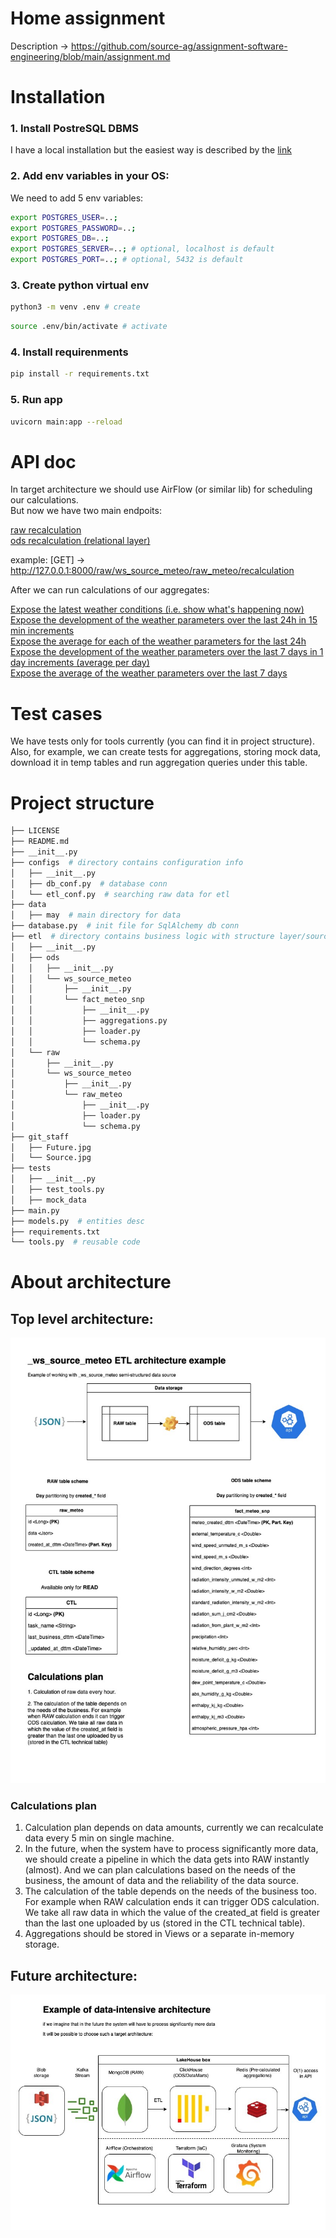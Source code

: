# Home assignment

Description -> https://github.com/source-ag/assignment-software-engineering/blob/main/assignment.md

# Installation

###  1. Install PostreSQL DBMS
I have a local installation but the easiest way is described by the [link](https://hevodata.com/learn/docker-postgresql/#3steps)
###  2. Add env variables in your OS:
We need to add 5 env variables: 
```bash
export POSTGRES_USER=..;
export POSTGRES_PASSWORD=..;
export POSTGRES_DB=..;
export POSTGRES_SERVER=..; # optional, localhost is default
export POSTGRES_PORT=..; # optional, 5432 is default
```
###  3. Create python virtual env
```bash
python3 -m venv .env # create
```
```bash
source .env/bin/activate # activate
```

###  4. Install requirenments

```bash
pip install -r requirements.txt
```

### 5. Run app
```bash
uvicorn main:app --reload
```
# API doc

In target architecture we should use AirFlow (or similar lib) for scheduling our calculations.  
But now we have two main endpoits:

[raw recalculation](https://github.com/Draqneel/source_assigment/blob/de9a00d03c9623a9d04653bac043dbdcd4038ff3/main.py#L45)  
[ods recalculation (relational layer)](https://github.com/Draqneel/source_assigment/blob/de9a00d03c9623a9d04653bac043dbdcd4038ff3/main.py#L55)  

example: [GET] -> http://127.0.0.1:8000/raw/ws_source_meteo/raw_meteo/recalculation

After we can run calculations of our aggregates:  

[Expose the latest weather conditions (i.e. show what's happening now)](https://github.com/Draqneel/source_assigment/blob/main/main.py#L66)  
[Expose the development of the weather parameters over the last 24h in 15 min increments](https://github.com/Draqneel/source_assigment/blob/main/main.py#L103)  
[Expose the average for each of the weather parameters for the last 24h](https://github.com/Draqneel/source_assigment/blob/main/main.py#L76)  
[Expose the development of the weather parameters over the last 7 days in 1 day increments (average per day)](https://github.com/Draqneel/source_assigment/blob/main/main.py#L94)  
[Expose the average of the weather parameters over the last 7 days](https://github.com/Draqneel/source_assigment/blob/main/main.py#L85)  

# Test cases
We have tests only for tools currently (you can find it in project structure).  
Also, for example, we can create tests for aggregations, storing mock data, download it in temp tables and
run aggregation queries under this table.


# Project structure

```bash
├── LICENSE
├── README.md
├── __init__.py
├── configs  # directory contains configuration info
│   ├── __init__.py
│   ├── db_conf.py  # database conn
│   └── etl_conf.py  # searching raw data for etl
├── data
│   ├── may  # main directory for data
├── database.py  # init file for SqlAlchemy db conn
├── etl  # directory contains business logic with structure layer/source_system/process
│   ├── __init__.py
│   ├── ods
│   │   ├── __init__.py
│   │   └── ws_source_meteo
│   │       ├── __init__.py
│   │       └── fact_meteo_snp
│   │           ├── __init__.py
│   │           ├── aggregations.py 
│   │           ├── loader.py
│   │           └── schema.py
│   └── raw
│       ├── __init__.py
│       └── ws_source_meteo
│           ├── __init__.py
│           └── raw_meteo
│               ├── __init__.py
│               ├── loader.py
│               └── schema.py
├── git_staff
│   ├── Future.jpg
│   └── Source.jpg
├── tests 
│   ├── __init__.py
│   ├── test_tools.py
│   ├── mock_data 
├── main.py
├── models.py  # entities desc
├── requirements.txt
└── tools.py  # reusable code


```

# About architecture
## Top level architecture:
![top](https://github.com/Draqneel/source_assigment/blob/main/git_staff/Source.jpg?raw=true)

### Calculations plan

1. Calculation plan depends on data amounts, currently we can recalculate data every 5 min on single machine.  
2. In the future, when the system have to process significantly more data,  we should create a pipeline in which the data gets into RAW instantly (almost). 
   And we can plan calculations based on the needs of the business, the amount of data and the reliability of the data source.
3. The calculation of the table depends on the needs of the business too. For example when RAW calculation ends it can trigger ODS calculation. 
   We take all raw data in which the value of the created_at field is greater than the last one uploaded by us (stored in the CTL technical table).
4. Aggregations should be stored in Views or a separate in-memory storage.    
## Future architecture:
![future](https://github.com/Draqneel/source_assigment/blob/main/git_staff/Future.jpeg?raw=true)

